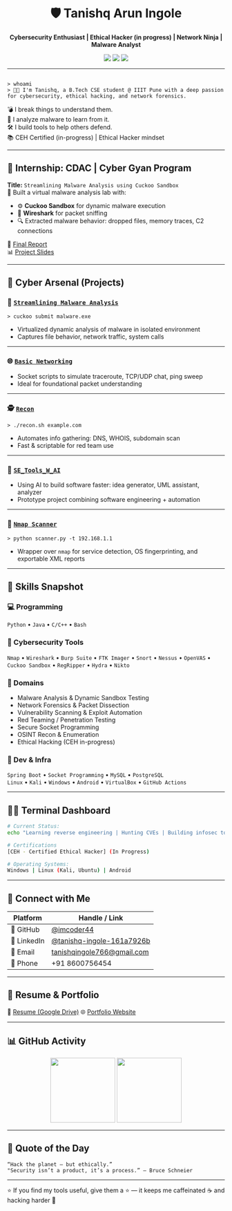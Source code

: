 <h1 align="center">🛡️ Tanishq Arun Ingole</h1>
<p align="center"><strong>Cybersecurity Enthusiast | Ethical Hacker (in progress) | Network Ninja | Malware Analyst</strong></p>
<p align="center">
  <img src="https://img.shields.io/badge/OSINT-Hunter-blue?style=flat-square&logo=hackthebox&logoColor=white">
  <img src="https://img.shields.io/badge/Red%20Team-Offensive-brightgreen?style=flat-square&logo=virustotal">
  <img src="https://img.shields.io/badge/Linux-Terminal-black?style=flat-square&logo=linux">
</p>

---

```

> whoami
> 👨‍💻 I'm Tanishq, a B.Tech CSE student @ IIIT Pune with a deep passion for cybersecurity, ethical hacking, and network forensics.

````

💣 I break things to understand them.  
🔬 I analyze malware to learn from it.  
🛠️ I build tools to help others defend.  
📚 CEH Certified (in-progress) | Ethical Hacker mindset

---

## 🧪 Internship: CDAC | Cyber Gyan Program

**Title:** `Streamlining Malware Analysis using Cuckoo Sandbox`  
🧠 Built a virtual malware analysis lab with:

- ⚙️ **Cuckoo Sandbox** for dynamic malware execution
- 🧩 **Wireshark** for packet sniffing
- 🔍 Extracted malware behavior: dropped files, memory traces, C2 connections

📄 [Final Report](https://github.com/imcoder44/Streamlining-Malware-Analysis-Introducing-Cuckoo-Sandbox/blob/main/Project_.pdf)  
📊 [Project Slides](https://github.com/imcoder44/Streamlining-Malware-Analysis-Introducing-Cuckoo-Sandbox/blob/main/Project_ppt.pdf)

---

## 🧰 Cyber Arsenal (Projects)

### 🔎 [`Streamlining Malware Analysis`](https://github.com/imcoder44/Streamlining-Malware-Analysis-Introducing-Cuckoo-Sandbox/tree/main)
`> cuckoo submit malware.exe`
- Virtualized dynamic analysis of malware in isolated environment
- Captures file behavior, network traffic, system calls

---

### 🌐 [`Basic Networking`](https://github.com/imcoder44/Basic-Networking)
- Socket scripts to simulate traceroute, TCP/UDP chat, ping sweep
- Ideal for foundational packet understanding

---

### 🕵️ [`Recon`](https://github.com/imcoder44/Recon)
`> ./recon.sh example.com`
- Automates info gathering: DNS, WHOIS, subdomain scan
- Fast & scriptable for red team use

---

### 🤖 [`SE_Tools_W_AI`](https://github.com/imcoder44/SE_Tools_W_AI)
- Using AI to build software faster: idea generator, UML assistant, analyzer
- Prototype project combining software engineering + automation

---

### 📡 [`Nmap Scanner`](https://github.com/imcoder44/nmap-scanner)
`> python scanner.py -t 192.168.1.1`
- Wrapper over `nmap` for service detection, OS fingerprinting, and exportable XML reports

---

## 🎯 Skills Snapshot

### 💻 Programming
`Python` • `Java` • `C/C++` • `Bash` 

### 🧠 Cybersecurity Tools
`Nmap` • `Wireshark` • `Burp Suite` • `FTK Imager` • `Snort` • `Nessus` • `OpenVAS` • `Cuckoo Sandbox` • `RegRipper` • `Hydra` • `Nikto`

### 🧪 Domains
- Malware Analysis & Dynamic Sandbox Testing  
- Network Forensics & Packet Dissection  
- Vulnerability Scanning & Exploit Automation  
- Red Teaming / Penetration Testing  
- Secure Socket Programming  
- OSINT Recon & Enumeration  
- Ethical Hacking (CEH in-progress)

### 🧰 Dev & Infra
`Spring Boot` • `Socket Programming` • `MySQL` • `PostgreSQL`  
`Linux` • `Kali` • `Windows` • `Android` • `VirtualBox` • `GitHub Actions`

---

## 👨‍💻 Terminal Dashboard

```bash
# Current Status:
echo "Learning reverse engineering | Hunting CVEs | Building infosec tools"
````

```bash
# Certifications
[CEH - Certified Ethical Hacker] (In Progress)
```

```bash
# Operating Systems:
Windows | Linux (Kali, Ubuntu) | Android
```

---

## 🔗 Connect with Me

| Platform    | Handle / Link                                                                      |
| ----------- | ---------------------------------------------------------------------------------- |
| 🐙 GitHub   | [@imcoder44](https://github.com/imcoder44)                                         |
| 💼 LinkedIn | [@tanishq-ingole-161a7926b](https://www.linkedin.com/in/tanishq-ingole-161a7926b/) |
| 📧 Email    | [tanishqingole766@gmail.com](mailto:tanishqingole766@gmail.com)                      |
| 📱 Phone    | +91 8600756454                                                                     |

---

## 📄 Resume & Portfolio

📄 [Resume (Google Drive)](https://drive.google.com/your-resume-link)
🌐 [Portfolio Website](https://o-mipro.netlify.app/)

---

## 📊 GitHub Activity

<p align="center">
  <img src="https://github-readme-stats.vercel.app/api?username=imcoder44&theme=radical&show_icons=true" height="150"/>
  <img src="https://github-readme-stats.vercel.app/api/top-langs/?username=imcoder44&layout=compact&theme=radical" height="150"/>
</p>

---

## 🧠 Quote of the Day

```
“Hack the planet — but ethically.”  
"Security isn’t a product, it’s a process.” — Bruce Schneier
```

---

⭐ If you find my tools useful, give them a ⭐ — it keeps me caffeinated ☕ and hacking harder 🧠

```
